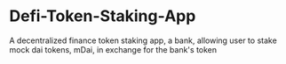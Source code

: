 # Defi-Token-Staking-App

A decentralized finance token staking app, a bank, allowing user to stake mock dai tokens, mDai, in exchange for the bank's token

